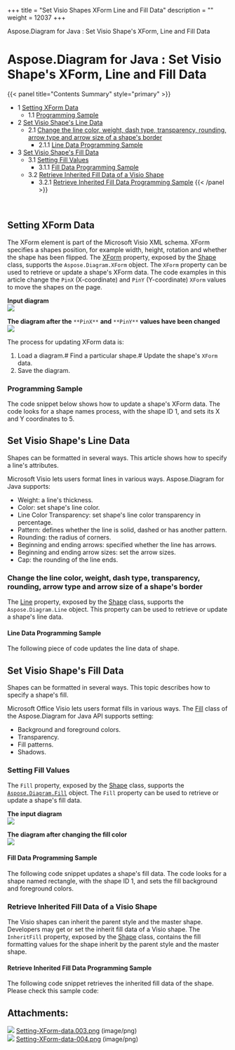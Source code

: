 +++
title = "Set Visio Shapes XForm Line and Fill Data" 
description = "" 
weight = 12037 
+++

Aspose.Diagram for Java : Set Visio Shape's XForm, Line and Fill Data  

# Aspose.Diagram for Java : Set Visio Shape's XForm, Line and Fill Data


{{< panel title="Contents Summary" style="primary" >}}
*   1 [Setting XForm Data](#SetVisioShape'sXForm,LineandFillData-SettingXFormData)
    *   1.1 [Programming Sample](#SetVisioShape'sXForm,LineandFillData-ProgrammingSample)
*   2 [Set Visio Shape's Line Data](#SetVisioShape'sXForm,LineandFillData-SetVisioShape'sLineData)
    *   2.1 [Change the line color, weight, dash type, transparency, rounding, arrow type and arrow size of a shape's border](#SetVisioShape'sXForm,LineandFillData-Changethelinecolor,weight,dashtype,transparency,rounding,arrowtypeandarrowsizeofashape'sborder)
        *   2.1.1 [Line Data Programming Sample](#SetVisioShape'sXForm,LineandFillData-LineDataProgrammingSample)
*   3 [Set Visio Shape's Fill Data](#SetVisioShape'sXForm,LineandFillData-SetVisioShape'sFillData)
    *   3.1 [Setting Fill Values](#SetVisioShape'sXForm,LineandFillData-SettingFillValues)
        *   3.1.1 [Fill Data Programming Sample](#SetVisioShape'sXForm,LineandFillData-FillDataProgrammingSample)
    *   3.2 [Retrieve Inherited Fill Data of a Visio Shape](#SetVisioShape'sXForm,LineandFillData-RetrieveInheritedFillDataofaVisioShape)
        *   3.2.1 [Retrieve Inherited Fill Data Programming Sample](#SetVisioShape'sXForm,LineandFillData-RetrieveInheritedFillDataProgrammingSample)
{{< /panel >}}
 

 

## Setting XForm Data

The XForm element is part of the Microsoft Visio XML schema. XForm specifies a shapes position, for example width, height, rotation and whether the shape has been flipped. The [XForm](http://www.aspose.com/api/java/diagram/com.aspose.diagram/classes/xform) property, exposed by the [Shape](http://www.aspose.com/api/java/diagram/com.aspose.diagram/classes/shape) class, supports the `Aspose.Diagram.XForm` object. The `XForm` property can be used to retrieve or update a shape's XForm data. The code examples in this article change the `PinX` (X-coordinate) and `PinY` (Y-coordinate) `XForm` values to move the shapes on the page.

**Input diagram**  
![](https://docs2.aspose.com/diagram/java/attachments/18612231/18809112.png)

**The diagram after the** `**PinX**` **and** `**PinY**` **values have been changed**  
![](https://docs2.aspose.com/diagram/java/attachments/18612231/18809113.png)

The process for updating XForm data is:

1.  Load a diagram.# Find a particular shape.# Update the shape's `XForm` data.
2.  Save the diagram.

### Programming Sample

The code snippet below shows how to update a shape's XForm data. The code looks for a shape names process, with the shape ID 1, and sets its X and Y coordinates to 5.

## Set Visio Shape's Line Data

Shapes can be formatted in several ways. This article shows how to specify a line's attributes.

Microsoft Visio lets users format lines in various ways. Aspose.Diagram for Java supports:

*   Weight: a line's thickness.
*   Color: set shape's line color.
*   Line Color Transparency: set shape's line color transparency in percentage.
*   Pattern: defines whether the line is solid, dashed or has another pattern.
*   Rounding: the radius of corners.
*   Beginning and ending arrows: specified whether the line has arrows.
*   Beginning and ending arrow sizes: set the arrow sizes.
*   Cap: the rounding of the line ends.

### Change the line color, weight, dash type, transparency, rounding, arrow type and arrow size of a shape's border

The [Line](http://www.aspose.com/api/java/diagram/com.aspose.diagram/classes/line) property, exposed by the [Shape](http://www.aspose.com/api/java/diagram/com.aspose.diagram/classes/shape) class, supports the `Aspose.Diagram.Line` object. This property can be used to retrieve or update a shape's line data.

#### Line Data Programming Sample

The following piece of code updates the line data of shape.

## Set Visio Shape's Fill Data

Shapes can be formatted in several ways. This topic describes how to specify a shape's fill.

Microsoft Office Visio lets users format fills in various ways. The [Fill](http://www.aspose.com/api/java/diagram/com.aspose.diagram/classes/fill) class of the Aspose.Diagram for Java API supports setting:

*   Background and foreground colors.
*   Transparency.
*   Fill patterns.
*   Shadows.

### Setting Fill Values

The `Fill` property, exposed by the [Shape](http://www.aspose.com/api/java/diagram/com.aspose.diagram/classes/shape) class, supports the [`Aspose.Diagram.Fill`](http://www.aspose.com/api/java/diagram/com.aspose.diagram/classes/fill) object. The `Fill` property can be used to retrieve or update a shape's fill data.

**The input diagram**  
![](http://i.imgur.com/OrhEecb.png)

**The diagram after changing the fill color**  
![](http://i.imgur.com/HO0wmZ8.png)

#### Fill Data Programming Sample

The following code snippet updates a shape's fill data. The code looks for a shape named rectangle, with the shape ID 1, and sets the fill background and foreground colors.

### Retrieve Inherited Fill Data of a Visio Shape

The Visio shapes can inherit the parent style and the master shape. Developers may get or set the inherit fill data of a Visio shape. The `InheritFill` property, exposed by the [Shape](http://www.aspose.com/api/java/diagram/com.aspose.diagram/classes/shape) class, contains the fill formatting values for the shape inherit by the parent style and the master shape.

#### Retrieve Inherited Fill Data Programming Sample

The following code snippet retrieves the inherited fill data of the shape. Please check this sample code:

## Attachments:

![](https://docs2.aspose.com/diagram/java/images/icons/bullet_blue.gif) [Setting-XForm-data.003.png](https://docs2.aspose.com/diagram/java/attachments/18612231/18809112.png) (image/png)  
![](https://docs2.aspose.com/diagram/java/images/icons/bullet_blue.gif) [Setting-XForm-data-004.png](https://docs2.aspose.com/diagram/java/attachments/18612231/18809113.png) (image/png)  


